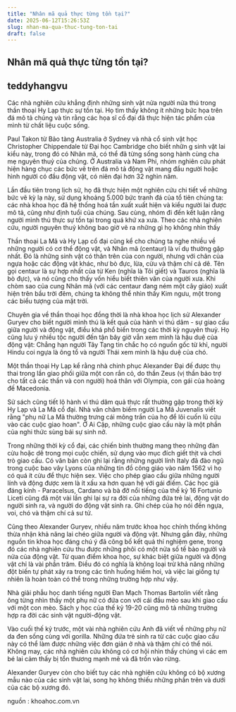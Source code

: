 ```yaml
---
title: "Nhân mã quả thực từng tồn tại?"
date: 2025-06-12T15:26:53Z
slug: nhan-ma-qua-thuc-tung-ton-tai
draft: false
---
```


## Nhân mã quả thực từng tồn tại?

## teddyhangvu

Các nhà nghiên cứu khẳng định những sinh vật nửa người nửa thú trong thần thoại Hy Lạp thực sự tồn tại. Họ tìm thấy không ít những bức họa trên đá mô tả chúng và tin rằng các họa sĩ cổ đại đã thực hiện tác phẩm của mình từ chất liệu cuộc sống.

Paul Takon từ Bảo tàng Australia ở Sydney và nhà cổ sinh vật học Christopher Chippendale từ Đại học Cambridge cho biết nhữn
g sinh vật lai kiểu này, trong đó có Nhân mã, có thể đã từng sống song hành cùng cha mẹ nguyên thuỷ của chúng. Ở Australia và Nam Phi, nhóm nghiên cứu phát hiện hàng chục các bức vẽ trên đá mô tả động vật mang đầu người hoặc hình người có đầu động vật, có niên đại hơn 32 nghìn năm.

Lần đầu tiên trong lịch sử, họ đã thực hiện một nghiên cứu chi tiết về những bức vẽ kỳ lạ này, sử dụng khoảng 5.000 bức tranh đá của tổ tiên chúng ta: các nhà khoa học đã hệ thống hoá tần xuất xuất hiện và kiểu người lai được mô tả, cũng như định tuổi của chúng. Sau cùng, nhóm đi đến kết luận rằng người mình thú thực sự tồn tại trong quá khứ xa xưa. Theo các nhà nghiên cứu, người nguyên thuỷ không bao giờ vẽ ra những gì họ không nhìn thấy

Thần thoại La Mã và Hy Lạp cổ đại cũng kể cho chúng ta nghe nhiều về những người có cơ thể động vật, và Nhân mã (centaur) là ví dụ thường gặp nhất. Đó là những sinh vật có thân trên của con người, nhưng với chân của ngựa hoặc các động vật khác, như bò đực, lừa, cừu và thậm chí cả dê. Tên gọi centaur là sự hợp nhất của từ Ken (nghĩa là Tôi giết) và Tauros (nghĩa là bò đực), và nó cũng cho thấy vốn hiểu biết thiên văn của người xưa. Khi chòm sao của cung Nhân mã (với các centaur đang ném một cây giáo) xuất hiện trên bầu trời đêm, chúng ta không thể nhìn thấy Kim ngưu, một trong các biểu tượng của mặt trời.

Chuyên gia về thần thoại học đồng thời là nhà khoa học lịch sử Alexander Guryev cho biết người mình thú là kết quả của hành vi thú dâm - sự giao cấu giữa người và động vật, điều khá phổ biến trong các thời kỳ nguyên thuỷ. Họ cũng lưu ý nhiều tộc người đến tận bây giờ vẫn xem mình là hậu duệ của động vật: Chẳng hạn người Tây Tạng tin chắc họ có nguồn gốc từ khỉ, người Hindu coi ngựa là ông tổ và người Thái xem mình là hậu duệ của chó.

Một thần thoại Hy Lạp kể rằng nhà chinh phục Alexander Đại đế được thụ thai trong lần giao phối giữa một con rắn cỏ, do thần Zeus (vị thần bảo trợ cho tất cả các thần và con người) hoá thân với Olympia, con gái của hoàng đế Macedonia.

Sử sách cũng tiết lộ hành vi thú dâm quả thực rất thường gặp trong thời kỳ Hy Lạp và La Mã cổ đại. Nhà văn châm biếm người La Mã Juvenalis viết rằng "phụ nữ La Mã thường trưng cái mông trần của họ để lôi cuốn lũ cừu vào các cuộc giao hoan". Ở Ai Cập, những cuộc giao cấu này là một phần của nghi thức sùng bái sự sinh nở.

Trong những thời kỳ cổ đại, các chiến binh thường mang theo những đàn cừu hoặc dê trong mọi cuộc chiến, sử dụng vào mục đích giết thịt và chơi trò giao cấu. Có văn bản còn ghi lại rằng những người lính Italy đã đào ngũ trong cuộc bao vây Lyons của những tín đồ công giáo vào năm 1562 vì họ có quá ít cừu để thực hiện sex. Việc cho phép giao cấu giữa những người lính và động được xem là ít xấu xa hơn quan hệ với gái điếm. Các học giả đáng kính - Paracelsus, Cardano và bà đỡ nổi tiếng của thế kỷ 16 Fortunio Liceti cũng đã một vài lần ghi lại sự ra đời của những đứa trẻ lai, động vật do người sinh ra, và người do động vật sinh ra. Ghi chép của họ nói đến ngựa, voi, chó và thậm chí cả sư tử.


Cũng theo Alexander Guryev, nhiều năm trước khoa học chính thống không thừa nhận khả năng lai chéo giữa người và động vật. Nhưng gần đây, những nguồn tin khoa học đáng chú ý đã công bố kết quả thí nghiệm gene, trong đó các nhà nghiên cứu thu được những phôi có một nửa số tế bào người và nửa của động vật. Từ quan điểm khoa học, sự khác biệt giữa người và động vật chỉ là vài phần trăm. Điều đó có nghĩa là không loại trừ khả năng những đột biến tự phát xảy ra trong các tình huống hiếm hoi, và việc lai giống tự nhiên là hoàn toàn có thể trong những trường hợp như vậy.

Nhà giải phẫu học danh tiếng người Đan Mạch Thomas Bartolin viết rằng ông từng nhìn thấy một phụ nữ có đứa con với cái đầu mèo sau khi giao cấu với một con mèo. Sách y học của thế kỷ 19-20 cũng mô tả những trường hợp ra đời các sinh vật người-động vật.

Vào cuối thế kỷ trước, một vài nhà nghiên cứu Anh đã viết về những phụ nữ da đen sống cùng với gorilla. Những đứa trẻ sinh ra từ các cuộc giao cấu này có thể làm được những việc đơn giản ở nhà và thậm chí có thể nói. Không may, các nhà nghiên cứu không có cơ hội nhìn thấy chúng vì các em bé lai cảm thấy bị tổn thương mạnh mẽ và đã trốn vào rừng.

Alexander Guryev còn cho biết tuy các nhà nghiên cứu không có bộ xương mẫu nào của các sinh vật lai, song họ không thiếu những phần trên và dưới của các bộ xương đó.

nguồn : khoahoc.com.vn